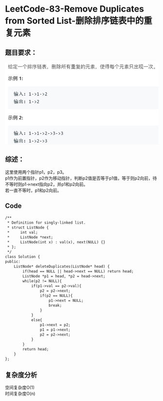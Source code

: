 # LeetCode-83-Remove Duplicates from Sorted List-删除排序链表中的重复元素

## 题目要求：
![avatar](https://github.com/JakeChanFangZiyuan20/MyLeetCode/blob/master/%E9%93%BE%E8%A1%A8%E7%B1%BB/img/83.png)

## 综述：
这里使用两个指针p1，p2，p3。  
p1作为前置指针，p2作为移动指针，判断p2值是否等于p1值，等于则p2向前，待不等时则p1->next指向p2，并p1和p2向前。  
若一直不等时，p1和p2向前。  

## Code
```
/**
 * Definition for singly-linked list.
 * struct ListNode {
 *     int val;
 *     ListNode *next;
 *     ListNode(int x) : val(x), next(NULL) {}
 * };
 */
class Solution {
public:
    ListNode* deleteDuplicates(ListNode* head) {
        if(head == NULL || head->next == NULL) return head;
        ListNode *p1 = head, *p2 = head->next;
        while(p2 != NULL){
            if(p1->val == p2->val){
                p2 = p2->next;
                if(p2 == NULL){
                    p1->next = NULL;
                    break;
                }
            }
            else{
                p1->next = p2;
                p1 = p1->next;
                p2 = p2->next;
            }
        }
        return head;
    }
};
```
  


## 复杂度分析
空间复杂度O(1)  
时间复杂度O(n)

